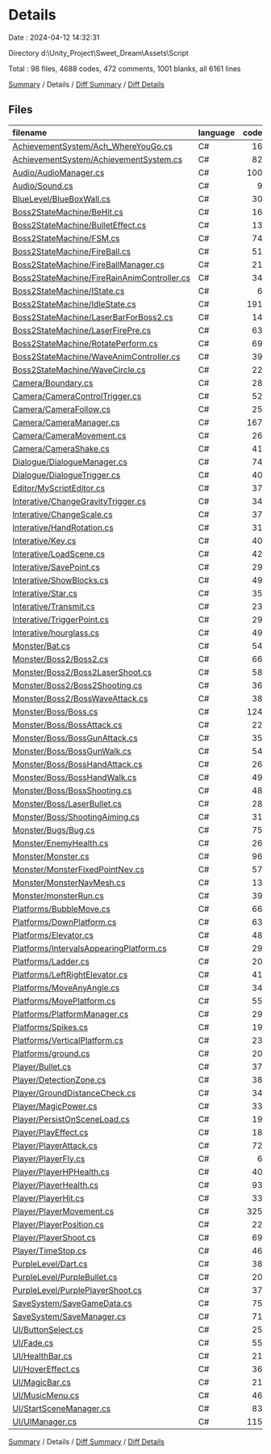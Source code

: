 # Details

Date : 2024-04-12 14:32:31

Directory d:\\Unity_Project\\Sweet_Dream\\Assets\\Script

Total : 98 files,  4688 codes, 472 comments, 1001 blanks, all 6161 lines

[Summary](results.md) / Details / [Diff Summary](diff.md) / [Diff Details](diff-details.md)

## Files
| filename | language | code | comment | blank | total |
| :--- | :--- | ---: | ---: | ---: | ---: |
| [AchievementSystem/Ach_WhereYouGo.cs](/AchievementSystem/Ach_WhereYouGo.cs) | C# | 16 | 2 | 5 | 23 |
| [AchievementSystem/AchievementSystem.cs](/AchievementSystem/AchievementSystem.cs) | C# | 82 | 9 | 19 | 110 |
| [Audio/AudioManager.cs](/Audio/AudioManager.cs) | C# | 100 | 2 | 20 | 122 |
| [Audio/Sound.cs](/Audio/Sound.cs) | C# | 9 | 0 | 3 | 12 |
| [BlueLevel/BlueBoxWall.cs](/BlueLevel/BlueBoxWall.cs) | C# | 30 | 2 | 10 | 42 |
| [Boss2StateMachine/BeHit.cs](/Boss2StateMachine/BeHit.cs) | C# | 16 | 3 | 8 | 27 |
| [Boss2StateMachine/BulletEffect.cs](/Boss2StateMachine/BulletEffect.cs) | C# | 13 | 1 | 3 | 17 |
| [Boss2StateMachine/FSM.cs](/Boss2StateMachine/FSM.cs) | C# | 74 | 11 | 12 | 97 |
| [Boss2StateMachine/FireBall.cs](/Boss2StateMachine/FireBall.cs) | C# | 51 | 2 | 6 | 59 |
| [Boss2StateMachine/FireBallManager.cs](/Boss2StateMachine/FireBallManager.cs) | C# | 21 | 0 | 3 | 24 |
| [Boss2StateMachine/FireRainAnimController.cs](/Boss2StateMachine/FireRainAnimController.cs) | C# | 34 | 5 | 6 | 45 |
| [Boss2StateMachine/IState.cs](/Boss2StateMachine/IState.cs) | C# | 6 | 0 | 5 | 11 |
| [Boss2StateMachine/IdleState.cs](/Boss2StateMachine/IdleState.cs) | C# | 191 | 1 | 42 | 234 |
| [Boss2StateMachine/LaserBarForBoss2.cs](/Boss2StateMachine/LaserBarForBoss2.cs) | C# | 14 | 8 | 5 | 27 |
| [Boss2StateMachine/LaserFirePre.cs](/Boss2StateMachine/LaserFirePre.cs) | C# | 63 | 17 | 14 | 94 |
| [Boss2StateMachine/RotatePerform.cs](/Boss2StateMachine/RotatePerform.cs) | C# | 69 | 4 | 10 | 83 |
| [Boss2StateMachine/WaveAnimController.cs](/Boss2StateMachine/WaveAnimController.cs) | C# | 39 | 4 | 8 | 51 |
| [Boss2StateMachine/WaveCircle.cs](/Boss2StateMachine/WaveCircle.cs) | C# | 22 | 2 | 5 | 29 |
| [Camera/Boundary.cs](/Camera/Boundary.cs) | C# | 28 | 5 | 6 | 39 |
| [Camera/CameraControlTrigger.cs](/Camera/CameraControlTrigger.cs) | C# | 52 | 0 | 10 | 62 |
| [Camera/CameraFollow.cs](/Camera/CameraFollow.cs) | C# | 25 | 3 | 6 | 34 |
| [Camera/CameraManager.cs](/Camera/CameraManager.cs) | C# | 167 | 0 | 38 | 205 |
| [Camera/CameraMovement.cs](/Camera/CameraMovement.cs) | C# | 26 | 0 | 6 | 32 |
| [Camera/CameraShake.cs](/Camera/CameraShake.cs) | C# | 41 | 12 | 11 | 64 |
| [Dialogue/DialogueManager.cs](/Dialogue/DialogueManager.cs) | C# | 74 | 4 | 18 | 96 |
| [Dialogue/DialogueTrigger.cs](/Dialogue/DialogueTrigger.cs) | C# | 40 | 1 | 7 | 48 |
| [Editor/MyScriptEditor.cs](/Editor/MyScriptEditor.cs) | C# | 37 | 0 | 6 | 43 |
| [Interative/ChangeGravityTrigger.cs](/Interative/ChangeGravityTrigger.cs) | C# | 34 | 2 | 9 | 45 |
| [Interative/ChangeScale.cs](/Interative/ChangeScale.cs) | C# | 37 | 2 | 8 | 47 |
| [Interative/HandRotation.cs](/Interative/HandRotation.cs) | C# | 31 | 0 | 6 | 37 |
| [Interative/Key.cs](/Interative/Key.cs) | C# | 40 | 2 | 6 | 48 |
| [Interative/LoadScene.cs](/Interative/LoadScene.cs) | C# | 42 | 2 | 11 | 55 |
| [Interative/SavePoint.cs](/Interative/SavePoint.cs) | C# | 29 | 2 | 10 | 41 |
| [Interative/ShowBlocks.cs](/Interative/ShowBlocks.cs) | C# | 49 | 5 | 10 | 64 |
| [Interative/Star.cs](/Interative/Star.cs) | C# | 35 | 2 | 7 | 44 |
| [Interative/Transmit.cs](/Interative/Transmit.cs) | C# | 23 | 0 | 7 | 30 |
| [Interative/TriggerPoint.cs](/Interative/TriggerPoint.cs) | C# | 29 | 3 | 4 | 36 |
| [Interative/hourglass.cs](/Interative/hourglass.cs) | C# | 49 | 11 | 9 | 69 |
| [Monster/Bat.cs](/Monster/Bat.cs) | C# | 54 | 4 | 11 | 69 |
| [Monster/Boss2/Boss2.cs](/Monster/Boss2/Boss2.cs) | C# | 66 | 2 | 21 | 89 |
| [Monster/Boss2/Boss2LaserShoot.cs](/Monster/Boss2/Boss2LaserShoot.cs) | C# | 58 | 10 | 20 | 88 |
| [Monster/Boss2/Boss2Shooting.cs](/Monster/Boss2/Boss2Shooting.cs) | C# | 36 | 7 | 15 | 58 |
| [Monster/Boss2/BossWaveAttack.cs](/Monster/Boss2/BossWaveAttack.cs) | C# | 38 | 7 | 8 | 53 |
| [Monster/Boss/Boss.cs](/Monster/Boss/Boss.cs) | C# | 124 | 4 | 24 | 152 |
| [Monster/Boss/BossAttack.cs](/Monster/Boss/BossAttack.cs) | C# | 22 | 11 | 6 | 39 |
| [Monster/Boss/BossGunAttack.cs](/Monster/Boss/BossGunAttack.cs) | C# | 35 | 3 | 10 | 48 |
| [Monster/Boss/BossGunWalk.cs](/Monster/Boss/BossGunWalk.cs) | C# | 54 | 4 | 7 | 65 |
| [Monster/Boss/BossHandAttack.cs](/Monster/Boss/BossHandAttack.cs) | C# | 26 | 17 | 12 | 55 |
| [Monster/Boss/BossHandWalk.cs](/Monster/Boss/BossHandWalk.cs) | C# | 49 | 12 | 9 | 70 |
| [Monster/Boss/BossShooting.cs](/Monster/Boss/BossShooting.cs) | C# | 48 | 24 | 20 | 92 |
| [Monster/Boss/LaserBullet.cs](/Monster/Boss/LaserBullet.cs) | C# | 28 | 3 | 3 | 34 |
| [Monster/Boss/ShootingAiming.cs](/Monster/Boss/ShootingAiming.cs) | C# | 31 | 3 | 8 | 42 |
| [Monster/Bugs/Bug.cs](/Monster/Bugs/Bug.cs) | C# | 75 | 6 | 16 | 97 |
| [Monster/EnemyHealth.cs](/Monster/EnemyHealth.cs) | C# | 26 | 1 | 7 | 34 |
| [Monster/Monster.cs](/Monster/Monster.cs) | C# | 96 | 2 | 14 | 112 |
| [Monster/MonsterFixedPointNev.cs](/Monster/MonsterFixedPointNev.cs) | C# | 57 | 6 | 7 | 70 |
| [Monster/MonsterNavMesh.cs](/Monster/MonsterNavMesh.cs) | C# | 13 | 49 | 4 | 66 |
| [Monster/monsterRun.cs](/Monster/monsterRun.cs) | C# | 39 | 8 | 10 | 57 |
| [Platforms/BubbleMove.cs](/Platforms/BubbleMove.cs) | C# | 66 | 2 | 12 | 80 |
| [Platforms/DownPlatform.cs](/Platforms/DownPlatform.cs) | C# | 63 | 6 | 13 | 82 |
| [Platforms/Elevator.cs](/Platforms/Elevator.cs) | C# | 48 | 2 | 7 | 57 |
| [Platforms/IntervalsAppearingPlatform.cs](/Platforms/IntervalsAppearingPlatform.cs) | C# | 29 | 2 | 9 | 40 |
| [Platforms/Ladder.cs](/Platforms/Ladder.cs) | C# | 20 | 0 | 6 | 26 |
| [Platforms/LeftRightElevator.cs](/Platforms/LeftRightElevator.cs) | C# | 41 | 2 | 11 | 54 |
| [Platforms/MoveAnyAngle.cs](/Platforms/MoveAnyAngle.cs) | C# | 34 | 4 | 7 | 45 |
| [Platforms/MovePlatform.cs](/Platforms/MovePlatform.cs) | C# | 55 | 8 | 8 | 71 |
| [Platforms/PlatformManager.cs](/Platforms/PlatformManager.cs) | C# | 29 | 4 | 5 | 38 |
| [Platforms/Spikes.cs](/Platforms/Spikes.cs) | C# | 19 | 2 | 6 | 27 |
| [Platforms/VerticalPlatform.cs](/Platforms/VerticalPlatform.cs) | C# | 23 | 14 | 6 | 43 |
| [Platforms/ground.cs](/Platforms/ground.cs) | C# | 20 | 2 | 6 | 28 |
| [Player/Bullet.cs](/Player/Bullet.cs) | C# | 37 | 1 | 4 | 42 |
| [Player/DetectionZone.cs](/Player/DetectionZone.cs) | C# | 38 | 2 | 8 | 48 |
| [Player/GroundDistanceCheck.cs](/Player/GroundDistanceCheck.cs) | C# | 34 | 3 | 6 | 43 |
| [Player/MagicPower.cs](/Player/MagicPower.cs) | C# | 33 | 9 | 7 | 49 |
| [Player/PersistOnSceneLoad.cs](/Player/PersistOnSceneLoad.cs) | C# | 19 | 0 | 3 | 22 |
| [Player/PlayEffect.cs](/Player/PlayEffect.cs) | C# | 18 | 1 | 6 | 25 |
| [Player/PlayerAttack.cs](/Player/PlayerAttack.cs) | C# | 72 | 9 | 11 | 92 |
| [Player/PlayerFly.cs](/Player/PlayerFly.cs) | C# | 6 | 0 | 2 | 8 |
| [Player/PlayerHPHealth.cs](/Player/PlayerHPHealth.cs) | C# | 40 | 2 | 6 | 48 |
| [Player/PlayerHealth.cs](/Player/PlayerHealth.cs) | C# | 93 | 21 | 13 | 127 |
| [Player/PlayerHit.cs](/Player/PlayerHit.cs) | C# | 33 | 3 | 11 | 47 |
| [Player/PlayerMovement.cs](/Player/PlayerMovement.cs) | C# | 325 | 27 | 44 | 396 |
| [Player/PlayerPosition.cs](/Player/PlayerPosition.cs) | C# | 22 | 2 | 8 | 32 |
| [Player/PlayerShoot.cs](/Player/PlayerShoot.cs) | C# | 69 | 4 | 13 | 86 |
| [Player/TimeStop.cs](/Player/TimeStop.cs) | C# | 46 | 2 | 7 | 55 |
| [PurpleLevel/Dart.cs](/PurpleLevel/Dart.cs) | C# | 38 | 2 | 8 | 48 |
| [PurpleLevel/PurpleBullet.cs](/PurpleLevel/PurpleBullet.cs) | C# | 20 | 0 | 7 | 27 |
| [PurpleLevel/PurplePlayerShoot.cs](/PurpleLevel/PurplePlayerShoot.cs) | C# | 37 | 3 | 9 | 49 |
| [SaveSystem/SaveGameData.cs](/SaveSystem/SaveGameData.cs) | C# | 75 | 0 | 23 | 98 |
| [SaveSystem/SaveManager.cs](/SaveSystem/SaveManager.cs) | C# | 71 | 0 | 15 | 86 |
| [UI/ButtonSelect.cs](/UI/ButtonSelect.cs) | C# | 25 | 1 | 3 | 29 |
| [UI/Fade.cs](/UI/Fade.cs) | C# | 55 | 3 | 8 | 66 |
| [UI/HealthBar.cs](/UI/HealthBar.cs) | C# | 21 | 0 | 4 | 25 |
| [UI/HoverEffect.cs](/UI/HoverEffect.cs) | C# | 36 | 1 | 10 | 47 |
| [UI/MagicBar.cs](/UI/MagicBar.cs) | C# | 21 | 0 | 2 | 23 |
| [UI/MusicMenu.cs](/UI/MusicMenu.cs) | C# | 46 | 0 | 10 | 56 |
| [UI/StartSceneManager.cs](/UI/StartSceneManager.cs) | C# | 83 | 4 | 23 | 110 |
| [UI/UIManager.cs](/UI/UIManager.cs) | C# | 115 | 12 | 23 | 150 |

[Summary](results.md) / Details / [Diff Summary](diff.md) / [Diff Details](diff-details.md)